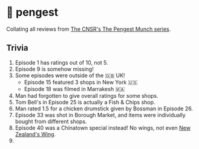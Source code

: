 # :poultry_leg: pengest

Collating all reviews from [The CNSR's The Pengest Munch series](https://www.youtube.com/channel/UCZFmxd9L1btyXig-2Dp9XnA).


## Trivia

1. Episode 1 has ratings out of 10, not 5.
1. Episode 9 is somehow missing!
1. Some episodes were outside of the :uk: UK!
   * Episode 15 featured 3 shops in New York :us:
   * Episode 18 was filmed in Marrakesh :morocco:
1. Man had forgotten to give overall ratings for some shops.
1. Tom Bell's in Episode 25 is actually a Fish & Chips shop.
1. Man rated 1.5 for a chicken drumstick given by Bossman in Episode 26.
1. Episode 33 was shot in Borough Market, and items were individually bought from different shops.
1. Episode 40 was a Chinatown special instead! No wings, not even [New Zealand's Wing](https://en.wikipedia.org/wiki/Wing_(singer)).
2. 
